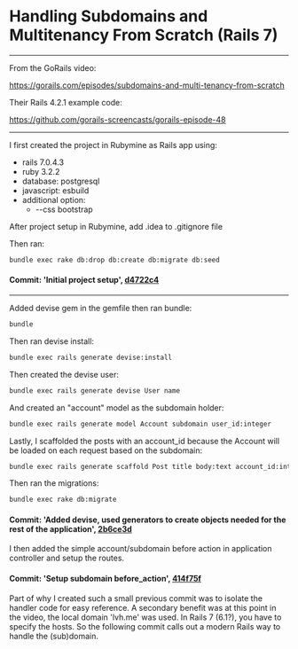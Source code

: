 # Handling Subdomains and Multitenancy From Scratch (Rails 7)

---

From the GoRails video:

https://gorails.com/episodes/subdomains-and-multi-tenancy-from-scratch

Their Rails 4.2.1 example code:

https://github.com/gorails-screencasts/gorails-episode-48

---
I first created the project in Rubymine as Rails app using: 

- rails 7.0.4.3
- ruby 3.2.2
- database: postgresql
- javascript: esbuild
- additional option: 
  - --css bootstrap

After project setup in Rubymine, add .idea to .gitignore file

Then ran:

```bash
bundle exec rake db:drop db:create db:migrate db:seed
```

#### Commit: 'Initial project setup', [d4722c4](https://github.com/robault/CustomSubdomains/commit/d4722c4332ee3e2cbdd05dc59f5dc75292c863f3)

---

Added devise gem in the gemfile then ran bundle:

```bash
bundle
```

Then ran devise install:

```bash
bundle exec rails generate devise:install
```

Then created the devise user:

```bash
bundle exec rails generate devise User name
```

And created an "account" model as the subdomain holder:

```bash
bundle exec rails generate model Account subdomain user_id:integer
```

Lastly, I scaffolded the posts with an account_id because the Account will be loaded on each request based on the subdomain:

```bash
bundle exec rails generate scaffold Post title body:text account_id:integer
```

Then ran the migrations:

```bash
bundle exec rake db:migrate
```

#### Commit: 'Added devise, used generators to create objects needed for the rest of the application', [2b6ce3d](https://github.com/robault/CustomSubdomains/commit/2b6ce3d57179d2c85c45caa0b8e43d580530fe67)

I then added the simple account/subdomain before action in application controller and setup the routes.

#### Commit: 'Setup subdomain before_action', [414f75f](https://github.com/robault/CustomSubdomains/commit/414f75f54786135afb4e02e0e948193b5b9734a7)

Part of why I created such a small previous commit was to isolate the handler code for easy reference. A secondary benefit was at this point in the video, the local domain 'lvh.me' was used. In Rails 7 (6.1?), you have to specify the hosts. So the following commit calls out a modern Rails way to handle the (sub)domain.
